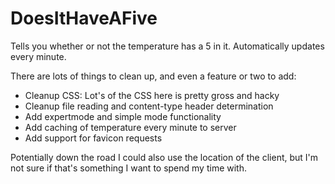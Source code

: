 # DoesItHaveAFive
Tells you whether or not the temperature has a 5 in it. Automatically updates every minute.

There are lots of things to clean up, and even a feature or two to add:
  - Cleanup CSS: Lot's of the CSS here is pretty gross and hacky
  - Cleanup file reading and content-type header determination
  - Add expertmode and simple mode functionality
  - Add caching of temperature every minute to server
  - Add support for favicon requests

Potentially down the road I could also use the location of the client, but I'm not sure if that's something I want to spend my time with.
